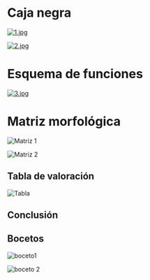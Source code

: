 # Caja negra
[![1.jpg](https://i.postimg.cc/BZTBBjYY/1.jpg)](https://postimg.cc/NL0Xgjwm)

[![2.jpg](https://i.postimg.cc/HLPdKW6F/2.jpg)](https://postimg.cc/p98w5vbB)

# Esquema de funciones
[![3.jpg](https://i.postimg.cc/hvXJw381/3.jpg)](https://postimg.cc/kRdXRsp2)




# Matriz morfológica
![Matriz 1](https://github.com/user-attachments/assets/094acf85-a676-48cc-9bcd-c6f8657c9d98)

![Matriz 2](https://github.com/user-attachments/assets/7eb6c7f9-6e65-412c-b14a-02f9ccbf9fcc)

## Tabla de valoración
![Tabla](https://github.com/user-attachments/assets/3ed13f8a-4a58-459b-ab91-ce80471bb943)






## Conclusión

## Bocetos
![boceto1](https://github.com/user-attachments/assets/44f341e9-1857-466f-af59-bac88f2e4709)

![boceto 2](https://github.com/user-attachments/assets/8747b4c4-cbab-4ed2-a2fb-de7f1f13c93d)


